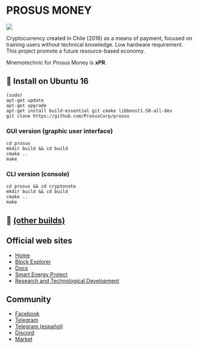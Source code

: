 
# PROSUS MONEY

<img src="http://prosus.money/wp-content/uploads/2018/03/Prosus-header.jpg">

Cryptocurrency created in Chile (2016) as a means of payment, focused on training users without technical knowledge. Low hardware requirement. This project promote a future resource-based economy.

Mnemotechnic for Prosus Money is **xPR**.


## 💾 Install on Ubuntu 16 
```
(sudo)
apt-get update
apt-get upgrade
apt-get install build-essential git cmake libboost1.58-all-dev
git clone https://github.com/ProsusCorp/prosus
```

### GUI version (graphic user interface)
```
cd prosus
mkdir build && cd build
cmake ..
make
```

### CLI version (console)
```
cd prosus && cd cryptonote
mkdir build && cd build
cmake ..
make
```


## 💾 [(other builds)](http://wiki.prosus.money)


## Official web sites
* [Home](http://prosus.money)
* [Block Explorer](http://explorer.prosus.money)
* [Docs](http://wiki.prosus.money)
* [Smart Energy Project](http://prosus.energy)
* [Research and Technological Development](http://prosuscorp.com)

## Community
* [Facebook](https://www.facebook.com/groups/prosus.money)
* [Telegram](https://t.me/prosus_money)
* [Telegram (español)](https://t.me/prosus)
* [Discord](https://discordapp.com/channels/477481402829635604)
* [Market](https://prosus.dinova.cl)

